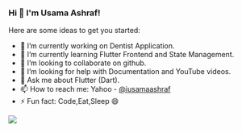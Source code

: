### Hi 👋 I'm Usama Ashraf!


Here are some ideas to get you started:

- 🔭 I’m currently working on Dentist Application.
- 🌱 I’m currently learning Flutter Frontend and State Management.
- 👯 I’m looking to collaborate on github.
- 🤔 I’m looking for help with Documentation and YouTube videos.
- 💬 Ask me about Flutter (Dart).
- 📫 How to reach me: Yahoo - [@iusamaashraf](https://mail.yahoo.com/d/compose/8823605987)
- ⚡ Fun fact: Code,Eat,Sleep 😄







<img src ="https://github-readme-stats.vercel.app/api?username=iusamaashraf&&show_icons=true&title_color=ffffff&icon_color=bb2acf&text_color=daf7dc&bg_color=151515">
